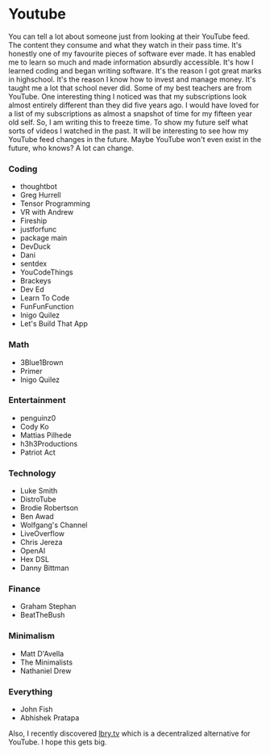 # Youtube

You can tell a lot about someone just from looking at their YouTube feed. The content they consume and what they watch in their pass time. It's honestly one of my favourite pieces of software ever made. It has enabled me to learn so much and made information absurdly accessible. It's how I learned coding and began writing software. It's the reason I got great marks in highschool. It's the reason I know how to invest and manage money. It's taught me a lot that school never did. Some of my best teachers are from YouTube. One interesting thing I noticed was that my subscriptions look almost entirely different than they did five years ago. I would have loved for a list of my subscriptions as almost a snapshot of time for my fifteen year old self. So, I am writing this to freeze time. To show my future self what sorts of videos I watched in the past. It will be interesting to see how my YouTube feed changes in the future. Maybe YouTube won't even exist in the future, who knows? A lot can change.

### Coding
* thoughtbot
* Greg Hurrell
* Tensor Programming
* VR with Andrew
* Fireship
* justforfunc
* package main
* DevDuck
* Dani
* sentdex
* YouCodeThings
* Brackeys
* Dev Ed
* Learn To Code
* FunFunFunction
* Inigo Quilez
* Let's Build That App

### Math
* 3Blue1Brown
* Primer
* Inigo Quilez

### Entertainment
* penguinz0
* Cody Ko
* Mattias Pilhede
* h3h3Productions
* Patriot Act

### Technology
* Luke Smith
* DistroTube
* Brodie Robertson
* Ben Awad
* Wolfgang's Channel
* LiveOverflow
* Chris Jereza
* OpenAI
* Hex DSL
* Danny Bittman

### Finance
* Graham Stephan
* BeatTheBush

### Minimalism
* Matt D'Avella
* The Minimalists
* Nathaniel Drew

### Everything
* John Fish
* Abhishek Pratapa

Also, I recently discovered [lbry.tv](https://lbry.tv/) which is a decentralized alternative for YouTube. I hope this gets big.
